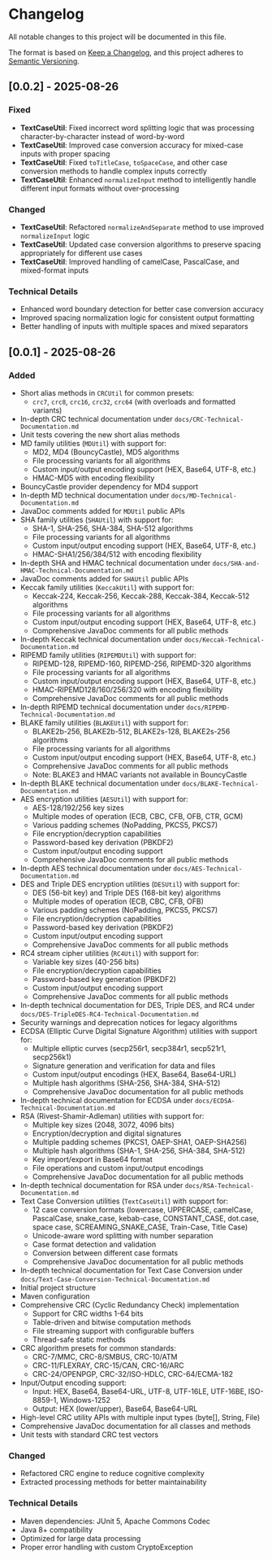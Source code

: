 # Changelog

All notable changes to this project will be documented in this file.

The format is based on [Keep a Changelog](https://keepachangelog.com/en/1.0.0/),
and this project adheres to [Semantic Versioning](https://semver.org/spec/v2.0.0.html).

## [0.0.2] - 2025-08-26

### Fixed

- **TextCaseUtil**: Fixed incorrect word splitting logic that was processing character-by-character instead of word-by-word
- **TextCaseUtil**: Improved case conversion accuracy for mixed-case inputs with proper spacing
- **TextCaseUtil**: Fixed `toTitleCase`, `toSpaceCase`, and other case conversion methods to handle complex inputs correctly
- **TextCaseUtil**: Enhanced `normalizeInput` method to intelligently handle different input formats without over-processing

### Changed

- **TextCaseUtil**: Refactored `normalizeAndSeparate` method to use improved `normalizeInput` logic
- **TextCaseUtil**: Updated case conversion algorithms to preserve spacing appropriately for different use cases
- **TextCaseUtil**: Improved handling of camelCase, PascalCase, and mixed-format inputs

### Technical Details

- Enhanced word boundary detection for better case conversion accuracy
- Improved spacing normalization logic for consistent output formatting
- Better handling of inputs with multiple spaces and mixed separators

## [0.0.1] - 2025-08-26

### Added

- Short alias methods in `CRCUtil` for common presets:
  - `crc7`, `crc8`, `crc16`, `crc32`, `crc64` (with overloads and formatted variants)
- In-depth CRC technical documentation under `docs/CRC-Technical-Documentation.md`
- Unit tests covering the new short alias methods
- MD family utilities (`MDUtil`) with support for:
  - MD2, MD4 (BouncyCastle), MD5 algorithms
  - File processing variants for all algorithms
  - Custom input/output encoding support (HEX, Base64, UTF-8, etc.)
  - HMAC-MD5 with encoding flexibility
- BouncyCastle provider dependency for MD4 support
- In-depth MD technical documentation under `docs/MD-Technical-Documentation.md`
- JavaDoc comments added for `MDUtil` public APIs
- SHA family utilities (`SHAUtil`) with support for:
  - SHA-1, SHA-256, SHA-384, SHA-512 algorithms
  - File processing variants for all algorithms
  - Custom input/output encoding support (HEX, Base64, UTF-8, etc.)
  - HMAC-SHA1/256/384/512 with encoding flexibility
- In-depth SHA and HMAC technical documentation under `docs/SHA-and-HMAC-Technical-Documentation.md`
- JavaDoc comments added for `SHAUtil` public APIs
- Keccak family utilities (`KeccakUtil`) with support for:
  - Keccak-224, Keccak-256, Keccak-288, Keccak-384, Keccak-512 algorithms
  - File processing variants for all algorithms
  - Custom input/output encoding support (HEX, Base64, UTF-8, etc.)
  - Comprehensive JavaDoc comments for all public methods
- In-depth Keccak technical documentation under `docs/Keccak-Technical-Documentation.md`
- RIPEMD family utilities (`RIPEMDUtil`) with support for:
  - RIPEMD-128, RIPEMD-160, RIPEMD-256, RIPEMD-320 algorithms
  - File processing variants for all algorithms
  - Custom input/output encoding support (HEX, Base64, UTF-8, etc.)
  - HMAC-RIPEMD128/160/256/320 with encoding flexibility
  - Comprehensive JavaDoc comments for all public methods
- In-depth RIPEMD technical documentation under `docs/RIPEMD-Technical-Documentation.md`
- BLAKE family utilities (`BLAKEUtil`) with support for:
  - BLAKE2b-256, BLAKE2b-512, BLAKE2s-128, BLAKE2s-256 algorithms
  - File processing variants for all algorithms
  - Custom input/output encoding support (HEX, Base64, UTF-8, etc.)
  - Comprehensive JavaDoc comments for all public methods
  - Note: BLAKE3 and HMAC variants not available in BouncyCastle
- In-depth BLAKE technical documentation under `docs/BLAKE-Technical-Documentation.md`
- AES encryption utilities (`AESUtil`) with support for:
  - AES-128/192/256 key sizes
  - Multiple modes of operation (ECB, CBC, CFB, OFB, CTR, GCM)
  - Various padding schemes (NoPadding, PKCS5, PKCS7)
  - File encryption/decryption capabilities
  - Password-based key derivation (PBKDF2)
  - Custom input/output encoding support
  - Comprehensive JavaDoc comments for all public methods
- In-depth AES technical documentation under `docs/AES-Technical-Documentation.md`
- DES and Triple DES encryption utilities (`DESUtil`) with support for:
  - DES (56-bit key) and Triple DES (168-bit key) algorithms
  - Multiple modes of operation (ECB, CBC, CFB, OFB)
  - Various padding schemes (NoPadding, PKCS5, PKCS7)
  - File encryption/decryption capabilities
  - Password-based key derivation (PBKDF2)
  - Custom input/output encoding support
  - Comprehensive JavaDoc comments for all public methods
- RC4 stream cipher utilities (`RC4Util`) with support for:
  - Variable key sizes (40-256 bits)
  - File encryption/decryption capabilities
  - Password-based key generation (PBKDF2)
  - Custom input/output encoding support
  - Comprehensive JavaDoc comments for all public methods
- In-depth technical documentation for DES, Triple DES, and RC4 under `docs/DES-TripleDES-RC4-Technical-Documentation.md`
- Security warnings and deprecation notices for legacy algorithms
- ECDSA (Elliptic Curve Digital Signature Algorithm) utilities with support for:
  - Multiple elliptic curves (secp256r1, secp384r1, secp521r1, secp256k1)
  - Signature generation and verification for data and files
  - Custom input/output encodings (HEX, Base64, Base64-URL)
  - Multiple hash algorithms (SHA-256, SHA-384, SHA-512)
  - Comprehensive JavaDoc documentation for all public methods
- In-depth technical documentation for ECDSA under `docs/ECDSA-Technical-Documentation.md`
- RSA (Rivest-Shamir-Adleman) utilities with support for:
  - Multiple key sizes (2048, 3072, 4096 bits)
  - Encryption/decryption and digital signatures
  - Multiple padding schemes (PKCS1, OAEP-SHA1, OAEP-SHA256)
  - Multiple hash algorithms (SHA-1, SHA-256, SHA-384, SHA-512)
  - Key import/export in Base64 format
  - File operations and custom input/output encodings
  - Comprehensive JavaDoc documentation for all public methods
- In-depth technical documentation for RSA under `docs/RSA-Technical-Documentation.md`
- Text Case Conversion utilities (`TextCaseUtil`) with support for:
  - 12 case conversion formats (lowercase, UPPERCASE, camelCase, PascalCase, snake_case, kebab-case, CONSTANT_CASE, dot.case, space case, SCREAMING_SNAKE_CASE, Train-Case, Title Case)
  - Unicode-aware word splitting with number separation
  - Case format detection and validation
  - Conversion between different case formats
  - Comprehensive JavaDoc documentation for all public methods
- In-depth technical documentation for Text Case Conversion under `docs/Text-Case-Conversion-Technical-Documentation.md`
- Initial project structure
- Maven configuration
- Comprehensive CRC (Cyclic Redundancy Check) implementation
  - Support for CRC widths 1-64 bits
  - Table-driven and bitwise computation methods
  - File streaming support with configurable buffers
  - Thread-safe static methods
- CRC algorithm presets for common standards:
  - CRC-7/MMC, CRC-8/SMBUS, CRC-10/ATM
  - CRC-11/FLEXRAY, CRC-15/CAN, CRC-16/ARC
  - CRC-24/OPENPGP, CRC-32/ISO-HDLC, CRC-64/ECMA-182
- Input/Output encoding support:
  - Input: HEX, Base64, Base64-URL, UTF-8, UTF-16LE, UTF-16BE, ISO-8859-1, Windows-1252
  - Output: HEX (lower/upper), Base64, Base64-URL
- High-level CRC utility APIs with multiple input types (byte[], String, File)
- Comprehensive JavaDoc documentation for all classes and methods
- Unit tests with standard CRC test vectors

### Changed

- Refactored CRC engine to reduce cognitive complexity
- Extracted processing methods for better maintainability

### Technical Details

- Maven dependencies: JUnit 5, Apache Commons Codec
- Java 8+ compatibility
- Optimized for large data processing
- Proper error handling with custom CryptoException
